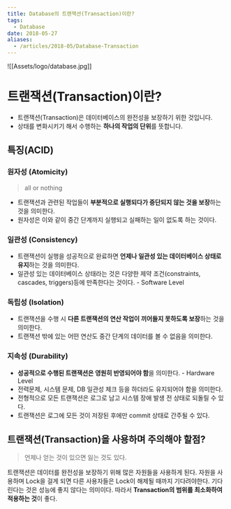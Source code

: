 ```yaml
---
title: Database의 트랜잭션(Transaction)이란?
tags:
  - Database
date: 2018-05-27
aliases: 
  - /articles/2018-05/Database-Transaction
---
```


![[Assets/logo/database.jpg]]

# 트랜잭션(Transaction)이란?
- 트랜잭션(Transaction)은 데이터베이스의 완전성을 보장하기 위한 것입니다.
- 상태를 변화시키기 해서 수행하는 **하나의 작업의 단위**를 뜻합니다.


## 특징(ACID)
### 원자성 (Atomicity)
> all or nothing

- 트랜잭션과 관련된 작업들이 **부분적으로 실행되다가 중단되지 않는 것을 보장**하는 것을 의미한다.
- 원자성은 이와 같이 중간 단계까지 실행되고 실패하는 일이 없도록 하는 것이다.

### 일관성 (Consistency)
- 트랜잭션이 실행을 성공적으로 완료하면 **언제나 일관성 있는 데이터베이스 상태로 유지**하는 것을 의미한다.
- 일관성 있는 데이터베이스 상태라는 것은 다양한 제약 조건(constraints, cascades, triggers)등에 만족한다는 것이다. - Software Level

### 독립성 (Isolation)
- 트랜잭션을 수행 시 **다른 트랜잭션의 연산 작업이 끼어들지 못하도록 보장**하는 것을 의미한다.
- 트랜잭션 밖에 있는 어떤 연산도 중간 단계의 데이터를 볼 수 없음을 의미한다.

### 지속성 (Durability)
- **성공적으로 수행된 트랜잭션은 영원히 반영되어야 함**을 의미한다. - Hardware Level
- 전력문제, 시스템 문제, DB 일관성 체크 등을 하더라도 유지되어야 함을 의미한다.
- 전형적으로 모든 트랜잭션은 로그로 남고 시스템 장애 발생 전 상태로 되돌릴 수 있다.
- 트랜잭션은 로그에 모든 것이 저장된 후에만 commit 상태로 간주될 수 있다.


## 트랜잭션(Transaction)을 사용하며 주의해야 할점?
> 언제나 얻는 것이 있으면 잃는 것도 있다.

트랜잭션은 데이터를 완전성을 보장하기 위해 많은 자원들을 사용하게 된다. 자원을 사용하며 Lock을 걸게 되면 다른 사용자들은 Lock이 해제될 때까지 기다려야한다. 기다린다는 것은 성능에 좋지 않다는 의미이다. 따라서 **Transaction의 범위를 최소화하여 적용하는 것**이 좋다.


